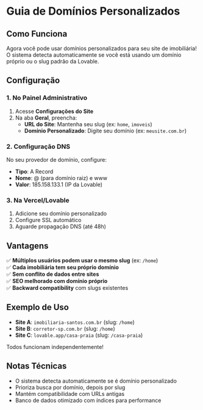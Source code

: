 # Guia de Domínios Personalizados

## Como Funciona

Agora você pode usar domínios personalizados para seu site de imobiliária! O sistema detecta automaticamente se você está usando um domínio próprio ou o slug padrão da Lovable.

## Configuração

### 1. No Painel Administrativo
1. Acesse **Configurações do Site** 
2. Na aba **Geral**, preencha:
   - **URL do Site**: Mantenha seu slug (ex: `home`, `imoveis`)
   - **Domínio Personalizado**: Digite seu domínio (ex: `meusite.com.br`)

### 2. Configuração DNS
No seu provedor de domínio, configure:
- **Tipo**: A Record
- **Nome**: @ (para domínio raiz) e www 
- **Valor**: 185.158.133.1 (IP da Lovable)

### 3. Na Vercel/Lovable
1. Adicione seu domínio personalizado
2. Configure SSL automático
3. Aguarde propagação DNS (até 48h)

## Vantagens

✅ **Múltiplos usuários podem usar o mesmo slug** (ex: `/home`)  
✅ **Cada imobiliária tem seu próprio domínio**  
✅ **Sem conflito de dados entre sites**  
✅ **SEO melhorado com domínio próprio**  
✅ **Backward compatibility** com slugs existentes  

## Exemplo de Uso

- **Site A**: `imobiliaria-santos.com.br` (slug: `/home`)
- **Site B**: `corretor-sp.com.br` (slug: `/home`) 
- **Site C**: `lovable.app/casa-praia` (slug: `/casa-praia`)

Todos funcionam independentemente!

## Notas Técnicas

- O sistema detecta automaticamente se é domínio personalizado
- Prioriza busca por domínio, depois por slug
- Mantém compatibilidade com URLs antigas
- Banco de dados otimizado com índices para performance